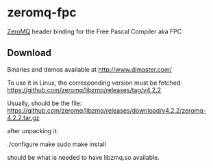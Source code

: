 zeromq-fpc
==========
[ZeroMQ](http://www.zeromq.org/) header binding for the Free Pascal Compiler aka FPC

Download
--------
Binaries and demos available at http://www.djmaster.com/

To use it in Linux, the corresponding version must be fetched:
https://github.com/zeromq/libzmq/releases/tag/v4.2.2

Usually, should be the file:
https://github.com/zeromq/libzmq/releases/download/v4.2.2/zeromq-4.2.2.tar.gz

after unpacking it:

./configure
make
sudo make install

should be what is needed to have libzmq.so available.
